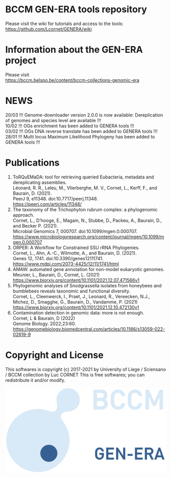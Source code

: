 
# BCCM GEN-ERA tools repository

Please visit the wiki for tutorials and access to the tools:
https://github.com/Lcornet/GENERA/wiki  

# Information about the GEN-ERA project
Please visit  
https://bccm.belspo.be/content/bccm-collections-genomic-era  

# NEWS
20/03 !!!  Genome-downloader version 2.0.0 is now available: Dereplication of genomes and species level are available !!!  
10/02 !!!  OGs enrichment has been added to GENERA tools !!!  
03/02 !!!  OGs DNA reverse translate has been added to GENERA tools !!!  
28/01 !!!  Multi locus Maximum Likelihood Phylogeny has been added to GENERA tools !!!

# Publications
1. ToRQuEMaDA: tool for retrieving queried Eubacteria, metadata and dereplicating assemblies.  
   Léonard, R. R., Leleu, M., Vlierberghe, M. V., Cornet, L., Kerff, F., and Baurain, D. (2021).  
   PeerJ 9, e11348. doi:10.7717/peerj.11348.  
   https://peerj.com/articles/11348/  
2. The taxonomy of the Trichophyton rubrum complex: a phylogenomic approach.  
   Cornet, L., D’hooge, E., Magain, N., Stubbe, D., Packeu, A., Baurain, D., and Becker P. (2021).  
   Microbial Genomics 7, 000707. doi:10.1099/mgen.0.000707.  
   https://www.microbiologyresearch.org/content/journal/mgen/10.1099/mgen.0.000707  
3. ORPER: A Workflow for Constrained SSU rRNA Phylogenies.  
   Cornet, L., Ahn, A.-C., Wilmotte, A., and Baurain, D. (2021).  
   Genes 12, 1741. doi:10.3390/genes12111741.  
   https://www.mdpi.com/2073-4425/12/11/1741/html  
4. AMAW: automated gene annotation for non-model eukaryotic genomes.  
   Meunier, L., Baurain, D., Cornet, L. (2021)  
   https://www.biorxiv.org/content/10.1101/2021.12.07.471566v1  
5. Phylogenomic analyses of Snodgrassella isolates from honeybees and bumblebees reveals taxonomic and functional diversity.  
   Cornet, L.,  Cleenwerck, I., Praet, J., Leonard, R., Vereecken, N.J., Michez, D., Smagghe, G., Baurain, D., Vandamme, P. (2021)  
   https://www.biorxiv.org/content/10.1101/2021.12.10.472130v1  
6. Contamination detection in genomic data: more is not enough.   
   Cornet, L & Baurain, D (2022)   
   Genome Biology. 2022;23:60.  
   https://genomebiology.biomedcentral.com/articles/10.1186/s13059-022-02619-9  

# Copyright and License

This softwares is copyright (c) 2017-2021 by University of Liege / Sciensano / BCCM collection by Luc CORNET
This is free softwares; you can redistribute it and/or modify.

![BCCM](https://github.com/Lcornet/GENERA/blob/main/images/GENERA-logo.png)  
